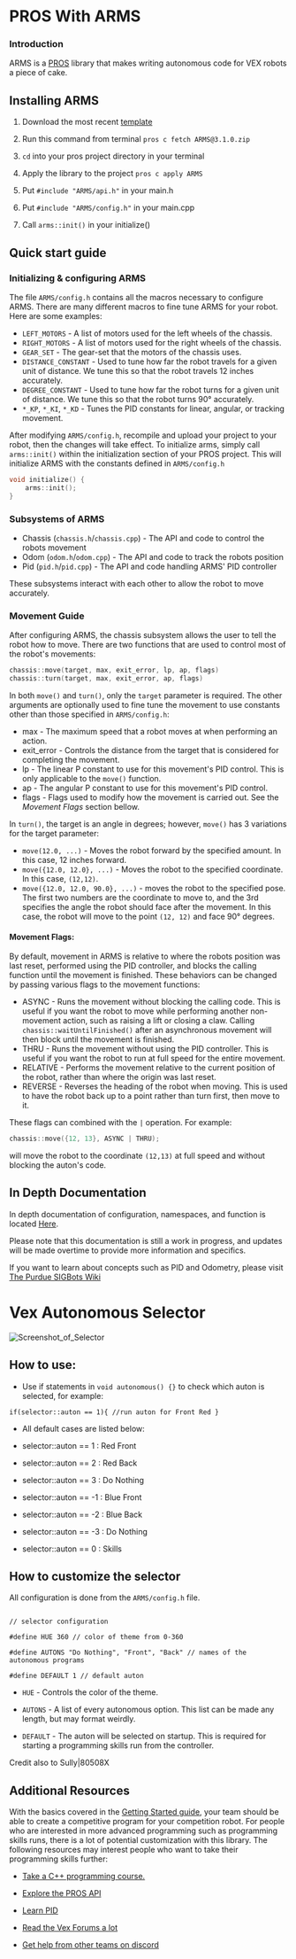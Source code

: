 
# PROS With ARMS



### Introduction
ARMS is a [PROS](https://pros.cs.purdue.edu/) library that makes writing autonomous code for VEX robots a piece of cake. 

  

## Installing ARMS

1. Download the most recent [template](https://github.com/purduesigbots/ARMS/releases)

2. Run this command from terminal `pros c fetch ARMS@3.1.0.zip`

3.  `cd` into your pros project directory in your terminal

4. Apply the library to the project `pros c apply ARMS`

5. Put `#include "ARMS/api.h"` in your main.h

6. Put `#include "ARMS/config.h"` in your main.cpp

7. Call `arms::init()` in your initialize()


## Quick start guide 
### Initializing & configuring ARMS 
The file `ARMS/config.h` contains all the macros necessary to configure ARMS. There are many different macros to fine tune ARMS for your robot. Here are some examples:

* `LEFT_MOTORS` - A list of motors used for the left wheels of the chassis.
* `RIGHT_MOTORS` - A list of motors used for the right wheels of the chassis.
* `GEAR_SET`	- The gear-set that the motors of the chassis uses.
* `DISTANCE_CONSTANT` - Used to tune how far the robot travels for a given unit of distance. We tune this so that the robot travels 12 inches accurately.
* `DEGREE_CONSTANT` - Used to tune how far the robot turns for a given unit of distance. We tune this so that the robot turns 90° accurately.
* `*_KP`, `*_KI`, `*_KD` - Tunes the PID constants for linear, angular, or tracking movement.

After modifying `ARMS/config.h`, recompile and upload your project to your robot, then the changes will take effect. 
To initialize arms, simply call `arms::init()` within the initialization section of your PROS project. This will initialize ARMS with the constants defined in `ARMS/config.h`
```cpp
void initialize() {
	arms::init();
}
```
### Subsystems of ARMS
* Chassis (`chassis.h`/`chassis.cpp`) - The API and code to control the robots movement
* Odom (`odom.h`/`odom.cpp`) - The API and code to track the robots position
* Pid (`pid.h`/`pid.cpp`) - The API and code handling ARMS' PID controller

These subsystems interact with each other to allow the robot to move accurately.

### Movement Guide
After configuring ARMS, the chassis subsystem allows the user to tell the robot how to move. There are two functions that are used to control most of the robot's movements:
```cpp 
chassis::move(target, max, exit_error, lp, ap, flags)
chassis::turn(target, max, exit_error, ap, flags)
```

In both `move()` and `turn()`, only the `target` parameter is required. The other arguments are optionally used to fine tune the movement to use constants other than those specified in `ARMS/config.h`:
* max - The maximum speed that a robot moves at when performing an action.
* exit_error - Controls the distance from the target that is considered for completing the movement.
* lp - The linear P constant to use for this movement's PID control. This is only applicable to the `move()` function.
* ap - The angular P constant to use for this movement's PID control.
* flags - Flags used to modify how the movement is carried out. See the _Movement Flags_ section bellow. 

In `turn()`,  the target is an angle in degrees; however, `move()` has 3 variations for the target parameter:
* `move(12.0, ...)` - Moves the robot forward by the specified amount. In this case, 12 inches forward.
* `move({12.0, 12.0}, ...)` - Moves the robot to the specified coordinate. In this case, `(12,12)`.
* `move({12.0, 12.0, 90.0}, ...)` - moves the robot to the specified pose. The first two numbers are the coordinate to move to, and the 3rd specifies the angle the robot should face after the movement. In this case, the robot will move to the point `(12, 12)` and face 90° degrees.

#### Movement Flags:
By default, movement in ARMS is relative to where the robots position was last reset, performed using the PID controller, and blocks the calling function until the movement is finished. These behaviors can be changed by passing various flags to the movement functions:
* ASYNC - Runs the movement without blocking the calling code. This is useful if you want the robot to move while performing another non-movement action, such as raising a lift or closing a claw. Calling `chassis::waitUntilFinished()` after an asynchronous movement will then block until the movement is finished.
* THRU - Runs the movement without using the PID controller. This is useful if you want the robot to run at full speed for the entire movement. 
* RELATIVE - Performs the movement relative to the current position of the robot, rather than where the origin was last reset.
* REVERSE - Reverses the heading of the robot when moving. This is used to have the robot back up to a point rather than turn first, then move to it. 

These flags can  combined with the `|` operation. For example:
```cpp
chassis::move({12, 13}, ASYNC | THRU); 
```
will move the robot to the coordinate `(12,13)` at full speed and without blocking the auton's code. 

## In Depth Documentation
In depth documentation of configuration, namespaces, and function is located [Here](https://purduesigbots.github.io/ARMS-doxygen-docs/).

Please note that this documentation is still a work in progress, and updates will be made overtime to provide more information and specifics.

If you want to learn about concepts such as PID and Odometry, please visit [The Purdue SIGBots Wiki](https://wiki.purduesigbots.com/)

# Vex Autonomous Selector

![Screenshot_of_Selector](https://user-images.githubusercontent.com/22580992/67626102-d9e1d080-f814-11e9-84cd-63a44e6a35af.png)

  

## How to use:

* Use if statements in `void autonomous() {}` to check which auton is selected, for example:

```if(selector::auton == 1){ //run auton for Front Red }```

  

* All default cases are listed below:

* selector::auton == 1 : Red Front

* selector::auton == 2 : Red Back

* selector::auton == 3 : Do Nothing

* selector::auton == -1 : Blue Front

* selector::auton == -2 : Blue Back

* selector::auton == -3 : Do Nothing

* selector::auton == 0 : Skills

  

## How to customize the selector

All configuration is done from the `ARMS/config.h` file.

```

// selector configuration

#define HUE 360 // color of theme from 0-360

#define AUTONS "Do Nothing", "Front", "Back" // names of the autonomous programs

#define DEFAULT 1 // default auton

```

*  `HUE` - Controls the color of the theme.

*  `AUTONS` - A list of every autonomous option. This list can be made any length, but may format weirdly.

*  `DEFAULT` - The auton will be selected on startup. This is required for starting a programming skills run from the controller.

  

Credit also to Sully|80508X

  

## Additional Resources

With the basics covered in the [Getting Started guide](https://arms.readthedocs.io/), your team should be able to create a competitive program for your competition robot. For people who are interested in more advanced programming such as programming skills runs, there is a lot of potential customization with this library. The following resources may interest people who want to take their programming skills further:

- [Take a C++ programming course.](https://www.codecademy.com/learn/learn-c-plus-plus)

- [Explore the PROS API](https://pros.cs.purdue.edu/v5/index.html)

- [Learn PID](http://georgegillard.com/documents/2-introduction-to-pid-controllers)

- [Read the Vex Forums a lot](http://vexforum.com)

- [Get help from other teams on discord](https://discordapp.com/invite/9JDWW8e)
